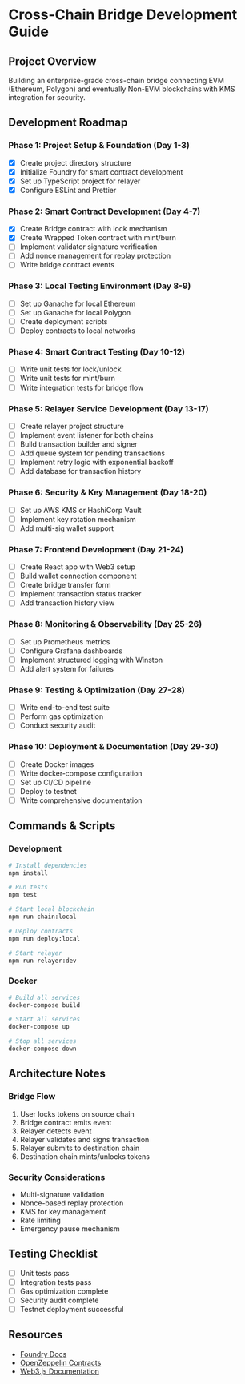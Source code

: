 # Cross-Chain Bridge Development Guide

## Project Overview

Building an enterprise-grade cross-chain bridge connecting EVM (Ethereum, Polygon) and eventually Non-EVM blockchains with KMS integration for security.

## Development Roadmap

### Phase 1: Project Setup & Foundation (Day 1-3)

- [x] Create project directory structure
- [x] Initialize Foundry for smart contract development
- [x] Set up TypeScript project for relayer
- [x] Configure ESLint and Prettier

### Phase 2: Smart Contract Development (Day 4-7)

- [x] Create Bridge contract with lock mechanism
- [x] Create Wrapped Token contract with mint/burn
- [ ] Implement validator signature verification
- [ ] Add nonce management for replay protection
- [ ] Write bridge contract events

### Phase 3: Local Testing Environment (Day 8-9)

- [ ] Set up Ganache for local Ethereum
- [ ] Set up Ganache for local Polygon
- [ ] Create deployment scripts
- [ ] Deploy contracts to local networks

### Phase 4: Smart Contract Testing (Day 10-12)

- [ ] Write unit tests for lock/unlock
- [ ] Write unit tests for mint/burn
- [ ] Write integration tests for bridge flow

### Phase 5: Relayer Service Development (Day 13-17)

- [ ] Create relayer project structure
- [ ] Implement event listener for both chains
- [ ] Build transaction builder and signer
- [ ] Add queue system for pending transactions
- [ ] Implement retry logic with exponential backoff
- [ ] Add database for transaction history

### Phase 6: Security & Key Management (Day 18-20)

- [ ] Set up AWS KMS or HashiCorp Vault
- [ ] Implement key rotation mechanism
- [ ] Add multi-sig wallet support

### Phase 7: Frontend Development (Day 21-24)

- [ ] Create React app with Web3 setup
- [ ] Build wallet connection component
- [ ] Create bridge transfer form
- [ ] Implement transaction status tracker
- [ ] Add transaction history view

### Phase 8: Monitoring & Observability (Day 25-26)

- [ ] Set up Prometheus metrics
- [ ] Configure Grafana dashboards
- [ ] Implement structured logging with Winston
- [ ] Add alert system for failures

### Phase 9: Testing & Optimization (Day 27-28)

- [ ] Write end-to-end test suite
- [ ] Perform gas optimization
- [ ] Conduct security audit

### Phase 10: Deployment & Documentation (Day 29-30)

- [ ] Create Docker images
- [ ] Write docker-compose configuration
- [ ] Set up CI/CD pipeline
- [ ] Deploy to testnet
- [ ] Write comprehensive documentation

## Commands & Scripts

### Development

```bash
# Install dependencies
npm install

# Run tests
npm test

# Start local blockchain
npm run chain:local

# Deploy contracts
npm run deploy:local

# Start relayer
npm run relayer:dev
```

### Docker

```bash
# Build all services
docker-compose build

# Start all services
docker-compose up

# Stop all services
docker-compose down
```

## Architecture Notes

### Bridge Flow

1. User locks tokens on source chain
2. Bridge contract emits event
3. Relayer detects event
4. Relayer validates and signs transaction
5. Relayer submits to destination chain
6. Destination chain mints/unlocks tokens

### Security Considerations

- Multi-signature validation
- Nonce-based replay protection
- KMS for key management
- Rate limiting
- Emergency pause mechanism

## Testing Checklist

- [ ] Unit tests pass
- [ ] Integration tests pass
- [ ] Gas optimization complete
- [ ] Security audit complete
- [ ] Testnet deployment successful

## Resources

- [Foundry Docs](https://book.getfoundry.sh/)
- [OpenZeppelin Contracts](https://docs.openzeppelin.com/)
- [Web3.js Documentation](https://web3js.readthedocs.io/)

